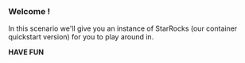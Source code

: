 
<br>

### Welcome !

In this scenario we'll give you an instance of StarRocks (our container quickstart version) for you to play around in.

**HAVE FUN**
